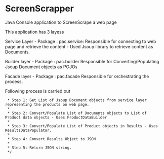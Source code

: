 # ScreenScrapper
Java Console application to ScreenScrape a web page

This application has 3 layess

Service Layer - Package : pac.service:
Responsible for connecting to web page and retrieve the content - Used Jsoup library to retrieve content as Documents.

Builder layer - Package : pac.builder
Responsible for Converting/Populating Jsoup Document objects as POJOs

Facade layer - Package : pac.facade
Responsible for orchestrating the process. 
 
 Following process is carried out 
	  
	 * Step 1: Get List of Jsoup Document objects from service layer representing the products on web page.
	 * 
	 * Step 2: Convert/Populate List of Documents objects to List of Product data objects - Uses ProductDataBuilder
	 * 
	 * Step 3: Convert/Populate List of Product objects in Results - Uses ResultsDataPopulator.
	 * 
	 * Step 4: Convert Results Object to JSON
	 * 
	 * Step 5: Return JSON string.
	 */
